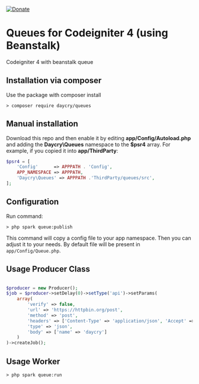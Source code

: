 [![Donate](https://img.shields.io/badge/Donate-PayPal-green.svg)](https://www.paypal.com/donate?business=SYC5XDT23UZ5G&no_recurring=0&item_name=Thank+you%21&currency_code=EUR)

# Queues for Codeigniter 4 (using Beanstalk)
Codeigniter 4 with beanstalk queue

## Installation via composer

Use the package with composer install

	> composer require daycry/queues

## Manual installation

Download this repo and then enable it by editing **app/Config/Autoload.php** and adding the **Daycry\Queues**
namespace to the **$psr4** array. For example, if you copied it into **app/ThirdParty**:

```php
$psr4 = [
    'Config'      => APPPATH . 'Config',
    APP_NAMESPACE => APPPATH,
    'Daycry\Queues' => APPPATH .'ThirdParty/queues/src',
];
```

## Configuration

Run command:

	> php spark queue:publish

This command will copy a config file to your app namespace.
Then you can adjust it to your needs. By default file will be present in `app/Config/Queue.php`.

## Usage Producer Class

```php

$producer = new Producer();
$job = $producer->setDelay(0)->setType('api')->setParams(
    array(
        'verify' => false,
        'url' => 'https://httpbin.org/post',
        'method' => 'post',
        'headers' => ['Content-Type' => 'application/json', 'Accept' => 'application/json', 'X-API-KEY' => '1234'],
        'type' => 'json',
        'body' => ['name' => 'daycry']
    )
)->createJob();

```

## Usage Worker

    > php spark queue:run